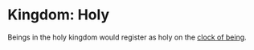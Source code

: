 # Kingdom: Holy

<meta property="og:description" content="Beings in the holy kingdom would register as holy on the clock of being.">

Beings in the holy kingdom would register as holy on the [clock of being](../../../../../cosmology/clock-of-being.md).